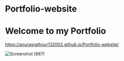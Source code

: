 # Portfolio-website
# Welcome to my Portfolio 


https://anuragrathour132002.github.io/Portfolio-website/

![Screenshot (867)](https://user-images.githubusercontent.com/83803557/200716172-014122e1-eaf8-483a-a941-87cbc1c42904.png)
